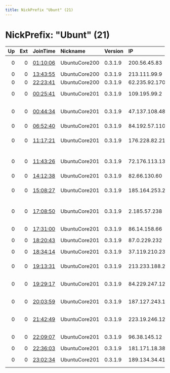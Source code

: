 ```yaml
---
title: NickPrefix "Ubunt" (21)
---
```


# NickPrefix: "Ubunt" (21)

|   Up |   Ext | JoinTime                                                                                   | Nickname      | Version   | IP              | AS                                       | CC   |   ORp |   Dirp | OS    | Contact   |   eFamMembers |
|-----:|------:|:-------------------------------------------------------------------------------------------|:--------------|:----------|:----------------|:-----------------------------------------|:-----|------:|-------:|:------|:----------|--------------:|
|    0 |     0 | [01:10:06](https://atlas.torproject.org/#details/B1F8A8DF2264A261A855F3A1FD7F8C660E6AA9DC) | UbuntuCore200 | 0.3.1.9   | 200.56.45.83    | Axtel, S.A.B. de C.V.                    | mx   | 42265 |      0 | Linux | None      |             1 |
|    0 |     0 | [13:43:55](https://atlas.torproject.org/#details/354BDDBF903FA182E94C6A0A2A757E8196BFC5A4) | UbuntuCore200 | 0.3.1.9   | 213.111.99.9    | Bilink LLC                               | ua   | 44291 |      0 | Linux | None      |             1 |
|    0 |     0 | [22:23:41](https://atlas.torproject.org/#details/E3B9D1923D1183FEA783A4A04DE15014BF1D79EC) | UbuntuCore200 | 0.3.1.9   | 62.235.92.170   | Proximus NV                              | be   | 41989 |      0 | Linux | None      |             1 |
|    0 |     0 | [00:25:41](https://atlas.torproject.org/#details/A9171811E913B5FBC6DE4387A994FAAD087C1D5F) | UbuntuCore201 | 0.3.1.9   | 109.195.99.2    | JSC ER-Telecom Holding                   | ru   | 43141 |      0 | Linux | None      |             1 |
|    0 |     0 | [00:44:34](https://atlas.torproject.org/#details/83E421DB504D5BC96C3315A6717BC1A707763E44) | UbuntuCore201 | 0.3.1.9   | 47.137.108.48   | Frontier Communications of America, Inc. | us   | 35539 |      0 | Linux | None      |             1 |
|    0 |     0 | [06:52:40](https://atlas.torproject.org/#details/820D8253A1D1F526F3B1DC1CE5957A783F4186BB) | UbuntuCore201 | 0.3.1.9   | 84.192.57.110   | Telenet BVBA                             | be   | 43820 |      0 | Linux | None      |             1 |
|    0 |     0 | [11:17:21](https://atlas.torproject.org/#details/C338EDE310100A0C34C390DF67F09070C22EF76D) | UbuntuCore201 | 0.3.1.9   | 176.228.82.214  | Partner Communications Ltd.              | il   | 37139 |      0 | Linux | None      |             1 |
|    0 |     0 | [11:43:26](https://atlas.torproject.org/#details/3F0761F62E73517FEF3865AEBC2670E0FE007048) | UbuntuCore201 | 0.3.1.9   | 72.176.113.130  | Time Warner Cable Internet LLC           | us   | 41025 |      0 | Linux | None      |             1 |
|    0 |     0 | [14:12:38](https://atlas.torproject.org/#details/2F60ED10C5A9501F732A0D301BAC02EE6FEBC126) | UbuntuCore201 | 0.3.1.9   | 82.66.130.60    | Free SAS                                 | fr   | 36257 |      0 | Linux | None      |             1 |
|    0 |     0 | [15:08:27](https://atlas.torproject.org/#details/27F53D32842EB0E9F6CD92FC8B0DC2F3B456C6F8) | UbuntuCore201 | 0.3.1.9   | 185.164.253.247 | Ertebat gostare nakhl jonoob Company PJS | ir   | 44809 |      0 | Linux | None      |             1 |
|    0 |     0 | [17:08:50](https://atlas.torproject.org/#details/17E78CB6C437E628363918BE9D3BC7E32233398E) | UbuntuCore201 | 0.3.1.9   | 2.185.57.238    | Information Technology Company ITC       | ir   | 46785 |      0 | Linux | None      |             1 |
|    0 |     0 | [17:31:00](https://atlas.torproject.org/#details/40A83BAB76F03BC7D0D8196E734EA288C0FE6678) | UbuntuCore201 | 0.3.1.9   | 86.14.158.66    | Virgin Media Limited                     | gb   | 36113 |      0 | Linux | None      |             1 |
|    0 |     0 | [18:20:43](https://atlas.torproject.org/#details/899B8717D72D90F339C79079CB96BB124B59C17D) | UbuntuCore201 | 0.3.1.9   | 87.0.229.232    | Telecom Italia                           | it   | 46789 |      0 | Linux | None      |             1 |
|    0 |     0 | [18:34:14](https://atlas.torproject.org/#details/F628ABDD0C3867EC50B0B4FDD66D49235F2AF58E) | UbuntuCore201 | 0.3.1.9   | 37.119.210.238  | Vodafone Italia S.p.A.                   | it   | 42339 |      0 | Linux | None      |             1 |
|    0 |     0 | [19:13:31](https://atlas.torproject.org/#details/0EF3D43889F7532B79DAA0B4940DDF866D89B919) | UbuntuCore201 | 0.3.1.9   | 213.233.188.231 | Sharif University Of Technology          | ir   | 37943 |      0 | Linux | None      |             1 |
|    0 |     0 | [19:29:17](https://atlas.torproject.org/#details/146C950D619BBD0A9A61B9E7F06C5E9B71F5DB26) | UbuntuCore201 | 0.3.1.9   | 84.229.247.122  | 012 Smile Communications LTD.            | il   | 37531 |      0 | Linux | None      |             1 |
|    0 |     0 | [20:03:59](https://atlas.torproject.org/#details/26E32246AE09524298445296E061BBC5E22DB43A) | UbuntuCore201 | 0.3.1.9   | 187.127.243.167 | Telemar Norte Leste S.A.                 | br   | 35877 |      0 | Linux | None      |             1 |
|    0 |     0 | [21:42:49](https://atlas.torproject.org/#details/703FEBF4D74F22058AF075E032A6B755247F624B) | UbuntuCore201 | 0.3.1.9   | 223.19.246.129  | Hutchison Global Communications          | hk   | 39193 |      0 | Linux | None      |             1 |
|    0 |     0 | [22:09:07](https://atlas.torproject.org/#details/C14229DB6775F206AC22C29C9E8B8DDEA41E7A6A) | UbuntuCore201 | 0.3.1.9   | 96.38.145.12    | Charter Communications                   | us   | 38535 |      0 | Linux | None      |             1 |
|    0 |     0 | [22:36:03](https://atlas.torproject.org/#details/E84F2FA5DF9DD335CD79E113EA8317528DFE00C9) | UbuntuCore201 | 0.3.1.9   | 181.171.18.38   | Prima S.A.                               | ar   | 46803 |      0 | Linux | None      |             1 |
|    0 |     0 | [23:02:34](https://atlas.torproject.org/#details/F5F4D19613D212FCB65C0CF0ABDED7253F676FD7) | UbuntuCore201 | 0.3.1.9   | 189.134.34.41   | Uninet S.A. de C.V.                      | mx   | 43305 |      0 | Linux | None      |             1 |
